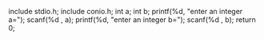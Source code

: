 include stdio.h;
include conio.h;
int a;
int b;
printf(%d, "enter an integer a=");
scanf(%d , a);
printf(%d, "enter an integer b=");
scanf(%d , b);
return 0;

